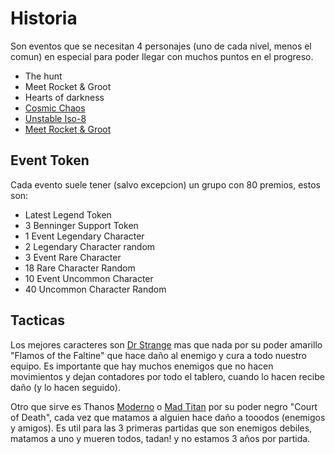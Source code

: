 # Historia

Son eventos que se necesitan 4 personajes (uno de cada nivel, menos el comun) en especial para poder llegar con muchos puntos en el progreso.

- The hunt
- Meet Rocket & Groot
- Hearts of darkness
- [Cosmic Chaos](/mpq/modes/history/cosmic-chaos)
- [Unstable Iso-8](/mpq/modes/history/unstable-iso-8)
- [Meet Rocket & Groot](/mpq/modes/history/meet-rocket-groot)

## Event Token

Cada evento suele tener (salvo excepcion) un grupo con 80 premios, estos son:

- Latest Legend Token
- 3 Benninger Support Token
- 1 Event Legendary Character
- 2 Legendary Character random
- 3 Event Rare Character
- 18 Rare Character Random
- 10 Event Uncommon Character
- 40 Uncommon Character Random

## Tacticas

Los mejores caracteres son [Dr Strange](https://marvelpuzzlequest.fandom.com/wiki/Doctor_Strange_(Stephen_Strange)) mas que nada por su poder amarillo "Flamos of the Faltine" que hace daño al enemigo y cura a todo nuestro equipo. Es importante que hay muchos enemigos que no hacen movimientos y dejan contadores por todo el tablero, cuando lo hacen recibe daño (y lo hacen seguido).

Otro que sirve es Thanos [Moderno](https://marvelpuzzlequest.fandom.com/wiki/Thanos_(Modern)) o [Mad Titan](https://marvelpuzzlequest.fandom.com/wiki/Thanos_(The_Mad_Titan)) por su poder negro "Court of Death", cada vez que matamos a alguien hace daño a tooodos (enemigos y amigos). Es util para las 3 primeras partidas que son enemigos debiles, matamos a uno y mueren todos, tadan! y no estamos 3 años por partida.
